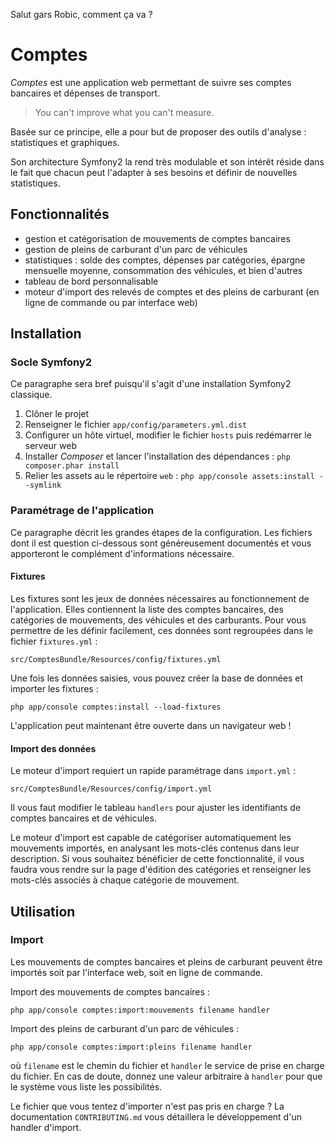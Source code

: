 Salut gars Robic, comment ça va ?
# Comptes

_Comptes_ est une application web permettant de suivre ses comptes bancaires et dépenses de transport.

> You can't improve what you can't measure.

Basée sur ce principe, elle a pour but de proposer des outils d'analyse : statistiques et graphiques.

Son architecture Symfony2 la rend très modulable et son intérêt réside dans le fait que chacun peut l'adapter à ses besoins et définir de nouvelles statistiques.

## Fonctionnalités

- gestion et catégorisation de mouvements de comptes bancaires
- gestion de pleins de carburant d'un parc de véhicules
- statistiques : solde des comptes, dépenses par catégories, épargne mensuelle moyenne, consommation des véhicules, et bien d'autres
- tableau de bord personnalisable
- moteur d'import des relevés de comptes et des pleins de carburant (en ligne de commande ou par interface web)

## Installation

### Socle Symfony2

Ce paragraphe sera bref puisqu'il s'agit d'une installation Symfony2 classique.

1. Clôner le projet
2. Renseigner le fichier `app/config/parameters.yml.dist`
3. Configurer un hôte virtuel, modifier le fichier `hosts` puis redémarrer le serveur web
4. Installer _Composer_ et lancer l'installation des dépendances : `php composer.phar install`
5. Relier les assets au le répertoire `web` : `php app/console assets:install --symlink`

### Paramétrage de l'application

Ce paragraphe décrit les grandes étapes de la configuration. Les fichiers dont il est question ci-dessous sont généreusement documentés et vous apporteront le complément d'informations nécessaire.

#### Fixtures

Les fixtures sont les jeux de données nécessaires au fonctionnement de l'application. Elles contiennent la liste des comptes bancaires, des catégories de mouvements, des véhicules et des carburants. Pour vous permettre de les définir facilement, ces données sont regroupées dans le fichier `fixtures.yml` :

    src/ComptesBundle/Resources/config/fixtures.yml

Une fois les données saisies, vous pouvez créer la base de données et importer les fixtures :

    php app/console comptes:install --load-fixtures

L'application peut maintenant être ouverte dans un navigateur web !

#### Import des données

Le moteur d'import requiert un rapide paramétrage dans `import.yml` :

    src/ComptesBundle/Resources/config/import.yml

Il vous faut modifier le tableau `handlers` pour ajuster les identifiants de comptes bancaires et de véhicules.

Le moteur d'import est capable de catégoriser automatiquement les mouvements importés, en analysant les mots-clés contenus dans leur description. Si vous souhaitez bénéficier de cette fonctionnalité, il vous faudra vous rendre sur la page d'édition des catégories et renseigner les mots-clés associés à chaque catégorie de mouvement.

## Utilisation

### Import

Les mouvements de comptes bancaires et pleins de carburant peuvent être importés soit par l'interface web, soit en ligne de commande.

Import des mouvements de comptes bancaires :

    php app/console comptes:import:mouvements filename handler

Import des pleins de carburant d'un parc de véhicules :

    php app/console comptes:import:pleins filename handler

où `filename` est le chemin du fichier et `handler` le service de prise en charge du fichier. En cas de doute, donnez une valeur arbitraire à `handler` pour que le système vous liste les possibilités.

Le fichier que vous tentez d'importer n'est pas pris en charge ? La documentation `CONTRIBUTING.md` vous détaillera le développement d'un handler d'import.
